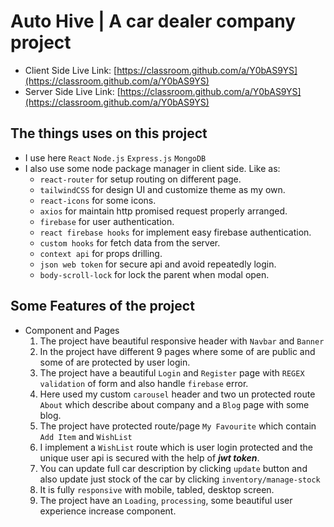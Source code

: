 # Auto Hive | A car dealer company project

- Client Side Live Link: [https://classroom.github.com/a/Y0bAS9YS](https://classroom.github.com/a/Y0bAS9YS)
- Server Side Live Link: [https://classroom.github.com/a/Y0bAS9YS](https://classroom.github.com/a/Y0bAS9YS)


## The things uses on this project

- I use here `React` `Node.js` `Express.js` `MongoDB`
- I also use some node package manager in client side. Like as:
    - `react-router` for setup routing on different page.
    - `tailwindCSS` for design UI and customize theme as my own.
    - `react-icons` for some icons.
    - `axios` for maintain http promised request properly arranged.
    - `firebase` for user authentication.
    - `react firebase hooks` for implement easy firebase authentication.
    - `custom hooks` for fetch data from the server.
    - `context api` for props drilling.
    - `json web token` for secure api and avoid repeatedly login.
    - `body-scroll-lock` for lock the parent when modal open.


## Some Features of the project

- Component and Pages
    1. The project have beautiful responsive header with `Navbar` and `Banner`
    2. In the project have different 9 pages where some of are public and some of are protected by user login.
    3. The project have a beautiful `Login` and `Register` page with `REGEX validation` of form and also handle `firebase` error.
    4. Here used my custom `carousel` header and two un protected route `About` which describe about company and a `Blog` page with some blog.
    5. The project have protected route/page `My Favourite` which contain `Add Item` and `WishList`
    6. I implement a `WishList` route which is user login protected and the unique user api is secured with the help of ***jwt token***.
    7. You can update full car description by clicking `update` button and also update just stock of the car by clicking `inventory/manage-stock`
    8. It is fully `responsive` with mobile, tabled, desktop screen.
    9. The project have an `Loading`, `processing`, some beautiful user experience increase component.